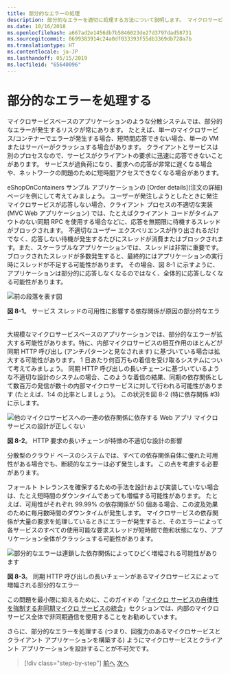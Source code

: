 ```yaml
---
title: 部分的なエラーの処理
description: 部分的なエラーを適切に処理する方法について説明します。 マイクロサービスは完全には機能していませんが、一部の役に立つ作業を実行できる場合があります。
ms.date: 10/16/2018
ms.openlocfilehash: a667ad2e1456db7b5846023de27d3797dad58731
ms.sourcegitcommit: 8699383914c24a0df033393f55db3369db728a7b
ms.translationtype: HT
ms.contentlocale: ja-JP
ms.lasthandoff: 05/15/2019
ms.locfileid: "65640096"
---
```

# <a name="handle-partial-failure"></a>部分的なエラーを処理する

マイクロサービスベースのアプリケーションのような分散システムでは、部分的なエラーが発生するリスクが常にあります。 たとえば、単一のマイクロサービス/コンテナーでエラーが発生する場合、短時間応答できない場合、単一の VM またはサーバーがクラッシュする場合があります。 クライアントとサービスは別のプロセスなので、サービスがクライアントの要求に迅速に応答できないことがあります。 サービスが過負荷になり、要求への応答が非常に遅くなる場合や、ネットワークの問題のために短時間アクセスできなくなる場合があります。

eShopOnContainers サンプル アプリケーションの [Order details]\(注文の詳細\) ページを例にして考えてみましょう。 ユーザーが発注しようとしたときに発注マイクロサービスが応答しない場合、クライアント プロセスの不適切な実装 (MVC Web アプリケーション) では、たとえばクライアント コードがタイムアウトのない同期 RPC を使用する場合などに、応答を無期限に待機するスレッドがブロックされます。 不適切なユーザー エクスペリエンスが作り出されるだけでなく、応答しない待機が発生するたびにスレッドが消費またはブロックされます。また、スケーラブルなアプリケーションでは、スレッドは非常に重要です。 ブロックされたスレッドが多数発生すると、最終的にはアプリケーションの実行時にスレッドが不足する可能性があります。 その場合、図 8-1 に示すように、アプリケーションは部分的に応答しなくなるのではなく、全体的に応答しなくなる可能性があります。

![前の段落を表す図](./media/image1.png)

**図 8-1**。 サービス スレッドの可用性に影響する依存関係が原因の部分的なエラー

大規模なマイクロサービスベースのアプリケーションでは、部分的なエラーが拡大する可能性があります。特に、内部マイクロサービスの相互作用のほとんどが同期 HTTP 呼び出し (アンチパターンと見なされます) に基づいている場合は拡大する可能性があります。 1 日あたり何百万もの着信を受け取るシステムについて考えてみましょう。 同期 HTTP 呼び出しの長いチェーンに基づいているような不適切な設計のシステムの場合、このような着信の結果、同期の依存関係として数百万の発信が数十の内部マイクロサービスに対して行われる可能性があります (たとえば、1:4 の比率としましょう)。 この状況を図 8-2 (特に依存関係 \#3) に示します。

![他のマイクロサービスへの一連の依存関係に依存する Web アプリ マイクロサービスの設計が正しくない](./media/image2.png)

**図 8-2**。 HTTP 要求の長いチェーンが特徴の不適切な設計の影響

分散型のクラウド ベースのシステムでは、すべての依存関係自体に優れた可用性がある場合でも、断続的なエラーは必ず発生します。 この点を考慮する必要があります。

フォールト トレランスを確保するための手法を設計および実装していない場合は、たとえ短時間のダウンタイムであっても増幅する可能性があります。 たとえば、可用性がそれぞれ 99.99% の依存関係が 50 個ある場合、この波及効果のために毎月数時間のダウンタイムが発生します。 マイクロサービスの依存関係が大量の要求を処理しているときにエラーが発生すると、そのエラーによって各サービスのすべての使用可能な要求スレッドが短時間で飽和状態になり、アプリケーション全体がクラッシュする可能性があります。

![部分的なエラーは連鎖した依存関係によってひどく増幅される可能性があります](./media/image3.png)

**図 8-3**。 同期 HTTP 呼び出しの長いチェーンがあるマイクロサービスによって増幅される部分的なエラー

この問題を最小限に抑えるために、このガイドの「[マイクロ サービスの自律性を強制する非同期マイクロ サービスの統合](../architect-microservice-container-applications/communication-in-microservice-architecture.md#asynchronous-microservice-integration-enforces-microservices-autonomy)」セクションでは、内部のマイクロサービス全体で非同期通信を使用することをお勧めしています。

さらに、部分的なエラーを処理する (つまり、回復力のあるマイクロサービスとクライアント アプリケーションを構築する) ようにマイクロサービスとクライアント アプリケーションを設計することが不可欠です。

>[!div class="step-by-step"]
>[前へ](index.md)
>[次へ](partial-failure-strategies.md)
